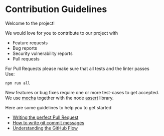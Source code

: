 # Contribution Guidelines

Welcome to the project!

We would love for you to contribute to our project with

- Feature requests
- Bug reports
- Security vulnerability reports
- Pull requests

For Pull Requests please make sure that all tests and the linter passes  
Use:

    npm run all

New features or bug fixes require one or more test-cases to get accepted. 
We use [mocha](https://mochajs.org/#getting-started) together with the 
node [assert](https://nodejs.org/dist/latest/docs/api/assert.html) library.

Here are some guidelines to help you to get started

- [Writing the perfect Pull Request](https://github.blog/2015-01-21-how-to-write-the-perfect-pull-request/)
- [How to write git commit messages](https://chris.beams.io/posts/git-commit/)
- [Understanding the GitHub Flow](https://guides.github.com/introduction/flow/)

